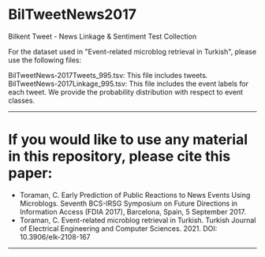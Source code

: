 # BilTweetNews2017
Bilkent Tweet - News Linkage &amp; Sentiment Test Collection

For the dataset used in "Event-related microblog retrieval in Turkish", please use the following files:

BilTweetNews-2017Tweets_995.tsv:  This file includes tweets.
BilTweetNews-2017Linkage_995.tsv: This file includes the event labels for each tweet. We provide the probability distribution with respect to event classes.

****
# If you would like to use any material in this repository, please cite this paper:
- Toraman, C. Early Prediction of Public Reactions to News Events Using Microblogs. Seventh BCS-IRSG Symposium on Future Directions in Information Access (FDIA 2017), Barcelona, Spain, 5 September 2017.
- Toraman, C. Event-related microblog retrieval in Turkish. Turkish Journal of Electrical Engineering and Computer Sciences. 2021. DOI: 10.3906/elk-2108-167
****
